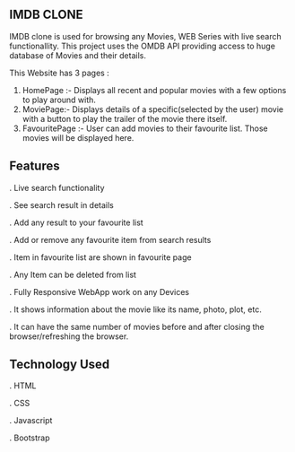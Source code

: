 
## IMDB CLONE

IMDB clone is used for browsing any Movies, WEB Series with live search functionallity. This project uses the OMDB API providing access to huge database of Movies and their details.

This Website has 3 pages :

1. HomePage :- Displays all recent and popular movies with a few options to play around with.
2. MoviePage:- Displays details of a specific(selected by the user) movie with a button to play the trailer of the movie there itself.
3. FavouritePage :- User can add movies to their favourite list. Those movies will be displayed here.

## Features

. Live search functionality

. See search result in details

. Add any result to your favourite list

. Add or remove any favourite item from search results

. Item in favourite list are shown in favourite page

. Any Item can be deleted from list

. Fully Responsive WebApp work on any Devices

. It shows information about the movie like its name, photo, plot, etc.

. It can have the same number of movies before and after closing the browser/refreshing the browser.

## Technology Used

. HTML

. CSS

. Javascript

. Bootstrap
